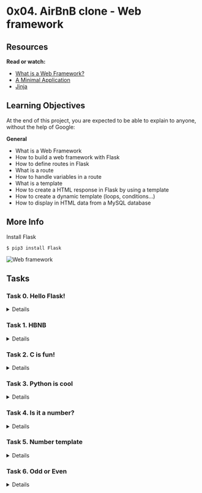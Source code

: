 # 0x04. AirBnB clone - Web framework

## Resources
**Read or watch:**

* [What is a Web Framework?](https://intelegain-technologies.medium.com/what-are-web-frameworks-and-why-you-need-them-c4e8806bd0fb)
* [A Minimal Application](https://flask.palletsprojects.com/en/1.0.x/quickstart/#a-minimal-application)
* [Jinja](https://jinja.palletsprojects.com/en/2.9.x/templates/)

## Learning Objectives
At the end of this project, you are expected to be able to explain to anyone, without the help of Google:

**General**
* What is a Web Framework
* How to build a web framework with Flask
* How to define routes in Flask
* What is a route
* How to handle variables in a route
* What is a template
* How to create a HTML response in Flask by using a template
* How to create a dynamic template (loops, conditions…)
* How to display in HTML data from a MySQL database

## More Info

Install Flask
```
$ pip3 install Flask
```
![Web framework](https://s3.amazonaws.com/intranet-projects-files/concepts/74/hbnb_step3.png)


## Tasks

### Task 0. Hello Flask!
<Details>
Write a script that starts a Flask web application:

* Your web application must be listening on 0.0.0.0, port 5000
* Routes:
    * /: display “Hello HBNB!”
* You must use the option strict_slashes=False in your route definition
```
guillaume@ubuntu:~/AirBnB_v2$ python3 -m web_flask.0-hello_route
* Running on http://0.0.0.0:5000/ (Press CTRL+C to quit)
....
```
In another tab:
```
guillaume@ubuntu:~$ curl 0.0.0.0:5000 ; echo "" | cat -e
Hello HBNB!$
guillaume@ubuntu:~$ 
```
</Details>

### Task 1. HBNB
<Details>
Write a script that starts a Flask web application:

* Your web application must be listening on 0.0.0.0, port 5000
* Routes:
    * `/`: display “Hello HBNB!”
    * `/hbnb`: display “HBNB”
* You must use the option strict_slashes=False in your route definition
```
guillaume@ubuntu:~/AirBnB_v2$ python3 -m web_flask.1-hbnb_route
* Running on http://0.0.0.0:5000/ (Press CTRL+C to quit)
....
```
In another tab:
```
guillaume@ubuntu:~$ curl 0.0.0.0:5000/hbnb ; echo "" | cat -e
HBNB$
guillaume@ubuntu:~$ * 
```
</Details>

### Task 2. C is fun!
<Details>
Write a script that starts a Flask web application:

* Your web application must be listening on 0.0.0.0, port 5000
* Routes:
    * `/`: display “Hello HBNB!”
    * `/hbnb`: display “HBNB”
    * `/c/<text>`: display “C ” followed by the value of the text variable (replace underscore _ symbols with a space )
* You must use the option strict_slashes=False in your route definition
```
guillaume@ubuntu:~/AirBnB_v2$ python3 -m web_flask.2-c_route
* Running on http://0.0.0.0:5000/ (Press CTRL+C to quit)
....
```
In another tab:
```
guillaume@ubuntu:~$ curl 0.0.0.0:5000/c/is_fun ; echo "" | cat -e
C is fun$
guillaume@ubuntu:~$ curl 0.0.0.0:5000/c/cool ; echo "" | cat -e
C cool$
guillaume@ubuntu:~$ curl 0.0.0.0:5000/c
<!DOCTYPE HTML PUBLIC "-//W3C//DTD HTML 3.2 Final//EN">
<title>404 Not Found</title>
<h1>Not Found</h1>
<p>The requested URL was not found on the server.  If you entered the URL manually please check your spelling and try again.</p>
guillaume@ubuntu:~$ 
```
</Details>

### Task 3. Python is cool
<Details>
Write a script that starts a Flask web application:

* Your web application must be listening on 0.0.0.0, port 5000
* Routes:
    * `/`: display “Hello HBNB!”
    * `/hbnb`: display “HBNB”
    * `/c/<text>`: display “C ”, followed by the value of the text variable (replace underscore _ symbols with a space )
        * `/python/(<text>)`: display “Python ”, followed by the value of the text variable (replace underscore _ symbols with a space )
    The default value of text is “is cool”
* You must use the option strict_slashes=False in your route definition
```
guillaume@ubuntu:~/AirBnB_v2$ python3 -m web_flask.3-python_route
* Running on http://0.0.0.0:5000/ (Press CTRL+C to quit)
....
```
In another tab:
```
guillaume@ubuntu:~$ curl -Ls 0.0.0.0:5000/python/is_magic ; echo "" | cat -e
Python is magic$
guillaume@ubuntu:~$ curl -Ls 0.0.0.0:5000/python ; echo "" | cat -e
Python is cool$
guillaume@ubuntu:~$ curl -Ls 0.0.0.0:5000/python/ ; echo "" | cat -e
Python is cool$
guillaume@ubuntu:~$ 
```
</Details>

### Task 4. Is it a number?
<Details>
Write a script that starts a Flask web application:

* Your web application must be listening on 0.0.0.0, port 5000
* Routes:
    * `/`: display “Hello HBNB!”
    * `/hbnb`: display “HBNB”
    * `/c/<text>`: display “C ”, followed by the value of the text variable (replace underscore _ symbols with a space )
    * `/python/(<text>)`: display “Python ”, followed by the value of the text variable (replace underscore _ symbols with a space )
        * The default value of text is “is cool”
    * `/number/<n>`: display “n is a number” only if n is an integer
* You must use the option strict_slashes=False in your route definition
```
guillaume@ubuntu:~/AirBnB_v2$ python3 -m web_flask.4-number_route
* Running on http://0.0.0.0:5000/ (Press CTRL+C to quit)
....
```
In another tab:
```
guillaume@ubuntu:~$ curl 0.0.0.0:5000/number/89 ; echo "" | cat -e
89 is a number$
guillaume@ubuntu:~$ curl 0.0.0.0:5000/number/8.9 
<!DOCTYPE HTML PUBLIC "-//W3C//DTD HTML 3.2 Final//EN">
<title>404 Not Found</title>
<h1>Not Found</h1>
<p>The requested URL was not found on the server.  If you entered the URL manually please check your spelling and try again.</p>
guillaume@ubuntu:~$ curl 0.0.0.0:5000/number/python 
<!DOCTYPE HTML PUBLIC "-//W3C//DTD HTML 3.2 Final//EN">
<title>404 Not Found</title>
<h1>Not Found</h1>
<p>The requested URL was not found on the server.  If you entered the URL manually please check your spelling and try again.</p>
guillaume@ubuntu:~$ 
```
</Details>

### Task 5. Number template
<Details>
Write a script that starts a Flask web application:

* Your web application must be listening on 0.0.0.0, port 5000
* Routes:
    * `/`: display “Hello HBNB!”
    * `/hbnb`: display “HBNB”
    * `/c/<text>`: display “C ”, followed by the value of the text variable (replace underscore _ symbols with a space )
    * `/python/(<text>)`: display “Python ”, followed by the value of the text variable (replace underscore _ symbols with a space )
        * The default value of text is “is cool”
    * `/number/<n>`: display “n is a number” only if n is an integer
    * `/number_template/<n>`: display a HTML page only if n is an integer:
        * H1 tag: “Number: n” inside the tag BODY
* You must use the option strict_slashes=False in your route definition
```
guillaume@ubuntu:~/AirBnB_v2$ python3 -m web_flask.5-number_template
* Running on http://0.0.0.0:5000/ (Press CTRL+C to quit)
....
```
In another tab:
```
guillaume@ubuntu:~$ curl 0.0.0.0:5000/number_template/89 ; echo ""
<!DOCTYPE html>
<HTML lang="en">
    <HEAD>
        <TITLE>HBNB</TITLE>
    </HEAD>
    <BODY>
        <H1>Number: 89</H1>
    </BODY>
</HTML>
guillaume@ubuntu:~$ curl 0.0.0.0:5000/number_template/8.9 
<!DOCTYPE HTML PUBLIC "-//W3C//DTD HTML 3.2 Final//EN">
<title>404 Not Found</title>
<h1>Not Found</h1>
<p>The requested URL was not found on the server.  If you entered the URL manually please check your spelling and try again.</p>
guillaume@ubuntu:~$ curl 0.0.0.0:5000/number_template/python 
<!DOCTYPE HTML PUBLIC "-//W3C//DTD HTML 3.2 Final//EN">
<title>404 Not Found</title>
<h1>Not Found</h1>
<p>The requested URL was not found on the server.  If you entered the URL manually please check your spelling and try again.</p>
guillaume@ubuntu:~$ 
```
</Details>
 
### Task 6. Odd or Even
<Details>
Write a script that starts a Flask web application:

* Your web application must be listening on 0.0.0.0, port 5000
* Routes:
    * `/`: display “Hello HBNB!”
    * `/hbnb`: display “HBNB”
    * `/c/<text>`: display “C ”, followed by the value of the text variable (replace underscore _ symbols with a space )
    * `/python/(<text>)`: display “Python ”, followed by the value of the text variable (replace underscore _ symbols with a space )
        * The default value of text is “is cool”
    * `/number/<n>`: display “n is a number” only if n is an integer
    * `/number_template/<n>`: display a HTML page only if n is an integer:
        * H1 tag: “Number: n” inside the tag BODY
    * `/number_odd_or_even/<n>`: display a HTML page only if n is an integer:
        * H1 tag: “Number: n is even|odd” inside the tag BODY
* You must use the option strict_slashes=False in your route definition 
```
guillaume@ubuntu:~/AirBnB_v2$ python3 -m web_flask.6-number_odd_or_even
* Running on http://0.0.0.0:5000/ (Press CTRL+C to quit)
....
```
In another tab:
```
guillaume@ubuntu:~$ curl 0.0.0.0:5000/number_odd_or_even/89 ; echo ""
<!DOCTYPE html>
<HTML lang="en">
    <HEAD>
        <TITLE>HBNB</TITLE>
    </HEAD>
    <BODY>
        <H1>Number: 89 is odd</H1>
    </BODY>
</HTML>
guillaume@ubuntu:~$ curl 0.0.0.0:5000/number_odd_or_even/32 ; echo ""
<!DOCTYPE html>
<HTML lang="en">
    <HEAD>
        <TITLE>HBNB</TITLE>
    </HEAD>
    <BODY>
        <H1>Number: 32 is even</H1>
    </BODY>
</HTML>
guillaume@ubuntu:~$ curl 0.0.0.0:5000/number_odd_or_even/python 
<!DOCTYPE HTML PUBLIC "-//W3C//DTD HTML 3.2 Final//EN">
<title>404 Not Found</title>
<h1>Not Found</h1>
<p>The requested URL was not found on the server.  If you entered the URL manually please check your spelling and try again.</p>
guillaume@ubuntu:~$ 
```
</Details>
